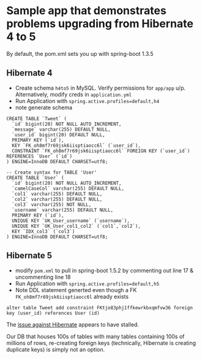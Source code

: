 # Sample app that demonstrates problems upgrading from Hibernate 4 to 5
By default, the pom.xml sets you up with spring-boot 1.3.5
## Hibernate 4
* Create schema `h4to5` in MySQL. Verify permissions for `app/app` u/p. Alternatively, modify creds in `application.yml`
* Run Application with `spring.active.profiles=default,h4`
* note generate schema
```-- Create syntax for TABLE 'Tweet'
CREATE TABLE `Tweet` (
  `id` bigint(20) NOT NULL AUTO_INCREMENT,
  `message` varchar(255) DEFAULT NULL,
  `user_id` bigint(20) DEFAULT NULL,
  PRIMARY KEY (`id`),
  KEY `FK_oh8mf7r69jsk6iisptiaocc6l` (`user_id`),
  CONSTRAINT `FK_oh8mf7r69jsk6iisptiaocc6l` FOREIGN KEY (`user_id`) REFERENCES `User` (`id`)
) ENGINE=InnoDB DEFAULT CHARSET=utf8;

-- Create syntax for TABLE 'User'
CREATE TABLE `User` (
  `id` bigint(20) NOT NULL AUTO_INCREMENT,
  `camelCaseCol` varchar(255) DEFAULT NULL,
  `col1` varchar(255) DEFAULT NULL,
  `col2` varchar(255) DEFAULT NULL,
  `col3` varchar(255) NOT NULL,
  `username` varchar(255) DEFAULT NULL,
  PRIMARY KEY (`id`),
  UNIQUE KEY `UK_User_username` (`username`),
  UNIQUE KEY `UK_User_col1_col2` (`col1`,`col2`),
  KEY `IDX_col3` (`col3`)
) ENGINE=InnoDB DEFAULT CHARSET=utf8;
```
## Hibernate 5

* modify `pom.xml` to pull in spring-boot 1.5.2 by commenting out line 17 & uncommenting line 18
* Run Application with `spring.active.profiles=default,h5`
* Note DDL statement generted even though a FK `FK_oh8mf7r69jsk6iisptiaocc6l` already exists

```alter table Tweet add constraint FKtjo83phj1ffkewrkbxqmfvw36 foreign key (user_id) references User (id)```

The [issue against Hibernate](https://hibernate.atlassian.net/browse/HHH-10574) appears to have stalled.

Our DB that houses 100s of tables with many tables containing 100s of millions of rows, re-creating foreign keys (technically, Hibernate is creating duplicate keys) is simply not an option.



